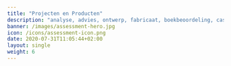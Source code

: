```yaml
---
title: "Projecten en Producten"
description: "analyse, advies, ontwerp, fabricaat, boekbeoordeling, casestudy, rapport, verslag, reflectieverslag, onderzoekverslag, projectopdracht, essay, stage-opdracht, meesterproef, afstudeeropdracht, scriptie, thesis, onderzoeksopdracht, praktijkbeoordeling, productbeoordeling, procesbeoordeling, reflectie-opdracht, werkstuk, groepsopdracht, producttoets"
banner: /images/assessment-hero.jpg
icon: /icons/assessment-icon.png
date: 2020-07-31T11:05:44+02:00
layout: single
weight: 6
---
```

